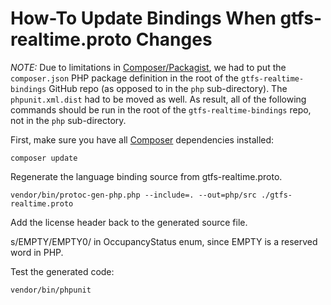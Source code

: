 # How-To Update Bindings When gtfs-realtime.proto Changes

*NOTE:* Due to limitations in
 [Composer/Packagist](https://github.com/composer/packagist/issues/472), we had
 to put the `composer.json` PHP package definition in the root of the
 `gtfs-realtime-bindings` GitHub repo (as opposed to in the `php`
 sub-directory).  The `phpunit.xml.dist` had to be moved as well.  As result,
 all of the following commands should be run in the root of the
 `gtfs-realtime-bindings` repo, not in the `php` sub-directory.

First, make sure you have all [Composer](https://getcomposer.org/) dependencies
installed:

```
composer update
```

Regenerate the language binding source from gtfs-realtime.proto.

```
vendor/bin/protoc-gen-php.php --include=. --out=php/src ./gtfs-realtime.proto
```

Add the license header back to the generated source file.

s/EMPTY/EMPTY0/ in OccupancyStatus enum, since EMPTY is a reserved word in PHP.

Test the generated code:

```
vendor/bin/phpunit
````
